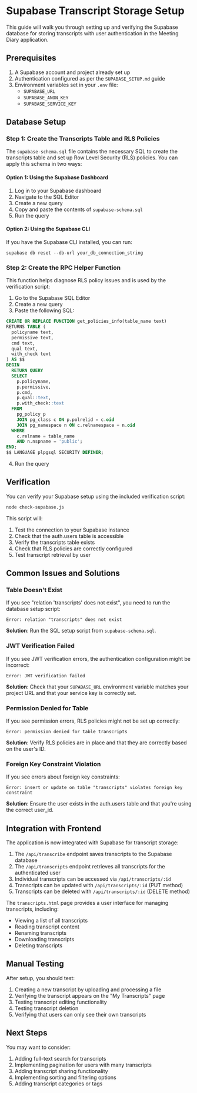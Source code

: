 # Supabase Transcript Storage Setup

This guide will walk you through setting up and verifying the Supabase database for storing transcripts with user authentication in the Meeting Diary application.

## Prerequisites

1. A Supabase account and project already set up
2. Authentication configured as per the `SUPABASE_SETUP.md` guide
3. Environment variables set in your `.env` file:
   - `SUPABASE_URL`
   - `SUPABASE_ANON_KEY`
   - `SUPABASE_SERVICE_KEY`

## Database Setup

### Step 1: Create the Transcripts Table and RLS Policies

The `supabase-schema.sql` file contains the necessary SQL to create the transcripts table and set up Row Level Security (RLS) policies. You can apply this schema in two ways:

#### Option 1: Using the Supabase Dashboard

1. Log in to your Supabase dashboard
2. Navigate to the SQL Editor
3. Create a new query
4. Copy and paste the contents of `supabase-schema.sql`
5. Run the query

#### Option 2: Using the Supabase CLI

If you have the Supabase CLI installed, you can run:

```
supabase db reset --db-url your_db_connection_string
```

### Step 2: Create the RPC Helper Function

This function helps diagnose RLS policy issues and is used by the verification script:

1. Go to the Supabase SQL Editor
2. Create a new query
3. Paste the following SQL:

```sql
CREATE OR REPLACE FUNCTION get_policies_info(table_name text)
RETURNS TABLE (
  policyname text,
  permissive text,
  cmd text,
  qual text,
  with_check text
) AS $$
BEGIN
  RETURN QUERY
  SELECT
    p.policyname,
    p.permissive,
    p.cmd,
    p.qual::text,
    p.with_check::text
  FROM
    pg_policy p
    JOIN pg_class c ON p.polrelid = c.oid
    JOIN pg_namespace n ON c.relnamespace = n.oid
  WHERE
    c.relname = table_name
    AND n.nspname = 'public';
END;
$$ LANGUAGE plpgsql SECURITY DEFINER;
```

4. Run the query

## Verification

You can verify your Supabase setup using the included verification script:

```bash
node check-supabase.js
```

This script will:
1. Test the connection to your Supabase instance
2. Check that the auth.users table is accessible
3. Verify the transcripts table exists
4. Check that RLS policies are correctly configured
5. Test transcript retrieval by user

## Common Issues and Solutions

### Table Doesn't Exist

If you see "relation 'transcripts' does not exist", you need to run the database setup script:

```
Error: relation "transcripts" does not exist
```

**Solution**: Run the SQL setup script from `supabase-schema.sql`.

### JWT Verification Failed

If you see JWT verification errors, the authentication configuration might be incorrect:

```
Error: JWT verification failed
```

**Solution**: Check that your `SUPABASE_URL` environment variable matches your project URL and that your service key is correctly set.

### Permission Denied for Table

If you see permission errors, RLS policies might not be set up correctly:

```
Error: permission denied for table transcripts
```

**Solution**: Verify RLS policies are in place and that they are correctly based on the user's ID.

### Foreign Key Constraint Violation

If you see errors about foreign key constraints:

```
Error: insert or update on table "transcripts" violates foreign key constraint
```

**Solution**: Ensure the user exists in the auth.users table and that you're using the correct user_id.

## Integration with Frontend

The application is now integrated with Supabase for transcript storage:

1. The `/api/transcribe` endpoint saves transcripts to the Supabase database
2. The `/api/transcripts` endpoint retrieves all transcripts for the authenticated user
3. Individual transcripts can be accessed via `/api/transcripts/:id`
4. Transcripts can be updated with `/api/transcripts/:id` (PUT method)
5. Transcripts can be deleted with `/api/transcripts/:id` (DELETE method)

The `transcripts.html` page provides a user interface for managing transcripts, including:
- Viewing a list of all transcripts
- Reading transcript content
- Renaming transcripts
- Downloading transcripts
- Deleting transcripts

## Manual Testing

After setup, you should test:

1. Creating a new transcript by uploading and processing a file
2. Verifying the transcript appears on the "My Transcripts" page
3. Testing transcript editing functionality
4. Testing transcript deletion
5. Verifying that users can only see their own transcripts

## Next Steps

You may want to consider:

1. Adding full-text search for transcripts
2. Implementing pagination for users with many transcripts
3. Adding transcript sharing functionality
4. Implementing sorting and filtering options
5. Adding transcript categories or tags